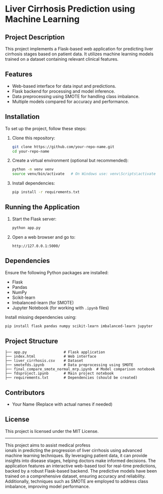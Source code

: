 # Liver Cirrhosis Prediction using Machine Learning

## Project Description

This project implements a Flask-based web application for predicting liver cirrhosis stages based on patient data. It utilizes machine learning models trained on a dataset containing relevant clinical features.

## Features

- Web-based interface for data input and predictions.
- Flask backend for processing and model inference.
- Data preprocessing using SMOTE for handling class imbalance.
- Multiple models compared for accuracy and performance.

## Installation

To set up the project, follow these steps:

1. Clone this repository:
   ```sh
   git clone https://github.com/your-repo-name.git
   cd your-repo-name
   ```
2. Create a virtual environment (optional but recommended):
   ```sh
   python -m venv venv
   source venv/bin/activate   # On Windows use: venv\Scripts\activate
   ```
3. Install dependencies:
   ```sh
   pip install -r requirements.txt
   ```

## Running the Application

1. Start the Flask server:
   ```sh
   python app.py
   ```
2. Open a web browser and go to:
   ```
   http://127.0.0.1:5000/
   ```

## Dependencies

Ensure the following Python packages are installed:

- Flask
- Pandas
- NumPy
- Scikit-learn
- Imbalanced-learn (for SMOTE)
- Jupyter Notebook (for working with `.ipynb` files)

Install missing dependencies using:

```sh
pip install flask pandas numpy scikit-learn imbalanced-learn jupyter
```

## Project Structure

```
├── app.py                 # Flask application
├── index.html             # Web interface
├── liver_cirrhosis.csv    # Dataset
├── smotefds.ipynb         # Data preprocessing using SMOTE
├── final_compare_smote_normal_mrp.ipynb  # Model comparison notebook
├── fdsproject.ipynb       # Main project notebook
├── requirements.txt       # Dependencies (should be created)
```

## Contributors

- Your Name (Replace with actual names if needed)

## License

This project is licensed under the MIT License.

---


This project aims to assist medical profess\
ionals in predicting the progression of liver cirrhosis using advanced machine learning techniques. By leveraging patient data, it can provide insights into disease stages, helping doctors make informed decisions. The application features an interactive web-based tool for real-time predictions, backed by a robust Flask-based backend. The predictive models have been trained on a comprehensive dataset, ensuring accuracy and reliability. Additionally, techniques such as SMOTE are employed to address class imbalance, improving model performance.
